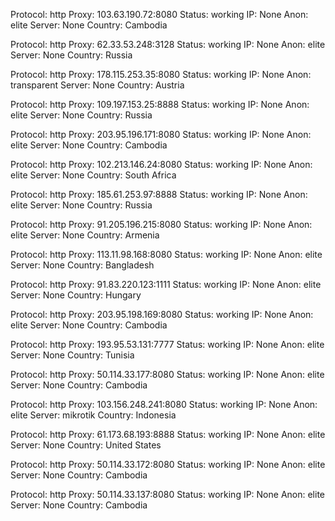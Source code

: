Protocol: http
Proxy: 103.63.190.72:8080
Status: working
IP: None
Anon: elite
Server: None
Country: Cambodia

Protocol: http
Proxy: 62.33.53.248:3128
Status: working
IP: None
Anon: elite
Server: None
Country: Russia

Protocol: http
Proxy: 178.115.253.35:8080
Status: working
IP: None
Anon: transparent
Server: None
Country: Austria

Protocol: http
Proxy: 109.197.153.25:8888
Status: working
IP: None
Anon: elite
Server: None
Country: Russia

Protocol: http
Proxy: 203.95.196.171:8080
Status: working
IP: None
Anon: elite
Server: None
Country: Cambodia

Protocol: http
Proxy: 102.213.146.24:8080
Status: working
IP: None
Anon: elite
Server: None
Country: South Africa

Protocol: http
Proxy: 185.61.253.97:8888
Status: working
IP: None
Anon: elite
Server: None
Country: Russia

Protocol: http
Proxy: 91.205.196.215:8080
Status: working
IP: None
Anon: elite
Server: None
Country: Armenia

Protocol: http
Proxy: 113.11.98.168:8080
Status: working
IP: None
Anon: elite
Server: None
Country: Bangladesh

Protocol: http
Proxy: 91.83.220.123:1111
Status: working
IP: None
Anon: elite
Server: None
Country: Hungary

Protocol: http
Proxy: 203.95.198.169:8080
Status: working
IP: None
Anon: elite
Server: None
Country: Cambodia

Protocol: http
Proxy: 193.95.53.131:7777
Status: working
IP: None
Anon: elite
Server: None
Country: Tunisia

Protocol: http
Proxy: 50.114.33.177:8080
Status: working
IP: None
Anon: elite
Server: None
Country: Cambodia

Protocol: http
Proxy: 103.156.248.241:8080
Status: working
IP: None
Anon: elite
Server: mikrotik
Country: Indonesia

Protocol: http
Proxy: 61.173.68.193:8888
Status: working
IP: None
Anon: elite
Server: None
Country: United States

Protocol: http
Proxy: 50.114.33.172:8080
Status: working
IP: None
Anon: elite
Server: None
Country: Cambodia

Protocol: http
Proxy: 50.114.33.137:8080
Status: working
IP: None
Anon: elite
Server: None
Country: Cambodia

